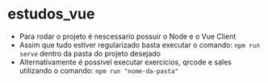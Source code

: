 # estudos_vue

- Para rodar o projeto é nescessario possuir o Node e o Vue Client
- Assim que tudo estiver regularizado basta executar o comando: `npm run serve` dentro da pasta do projeto desejado
- Alternativamente é possivel executar exercicios, qrcode e sales utilizando o comando: `npm run "nome-da-pasta"`
